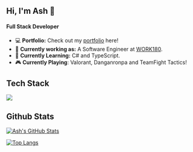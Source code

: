 ## Hi, I'm Ash 👋 

#### Full Stack Developer

* 💻 **Portfolio:** Check out my [portfolio](https://ashleysmith.dev/) here!
* 🔭 **Currently working as:** A Software Engineer at [WORK180](https://au.work180.co/). 
* 🌱 **Currently Learning:** C# and TypeScript.
* 🎮 **Currently Playing**: Valorant, Danganronpa and TeamFight Tactics!

## Tech Stack

<div style="display:inline-block;" >

<img src="https://img.icons8.com/ios/50/000000/github--v1.png"/>
  
</div>

## Github Stats

[![Ash's GitHub Stats](https://github-readme-stats.simosultan.vercel.app/api?username=Ash-Eileen)](https://github.com/Ash-Eileen)

[![Top Langs](https://github-readme-stats.simosultan.vercel.app/api/top-langs/?username=Ash-Eileen&layout=compact)](https://github.com/Ash-Eileen)

<!--
**Ash-Eileen/Ash-Eileen** is a ✨ _special_ ✨ repository because its `README.md` (this file) appears on your GitHub profile.

Here are some ideas to get you started:

- 🔭 I’m currently working on ...
- 🌱 I’m currently learning ...
- 👯 I’m looking to collaborate on ...
- 🤔 I’m looking for help with ...
- 💬 Ask me about ...
- 📫 How to reach me: ...
- 😄 Pronouns: ...
- ⚡ Fun fact: ...
-->
